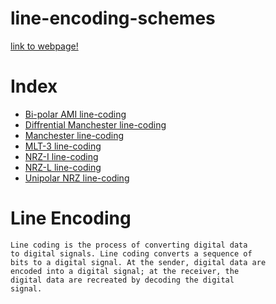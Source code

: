 # line-encoding-schemes

[link to webpage!](https://two-ticks.github.io/line-encoding/)

# Index 
* [Bi-polar AMI line-coding](https://two-ticks.github.io/line-encoding/bipolar-ami-line-coding.html)
* [Diffrential Manchester line-coding](https://two-ticks.github.io/line-encoding/diffrential-manchester-line-coding.html)
* [Manchester line-coding](https://two-ticks.github.io/line-encoding/manchester-line-coding.html)
* [MLT-3 line-coding](https://two-ticks.github.io/line-encoding/mlt-3-line-coding.html)
* [NRZ-I line-coding](https://two-ticks.github.io/line-encoding/nrz-i-line-coding.html)
* [NRZ-L line-coding](https://two-ticks.github.io/line-encoding/nrz-l-line-coding.html)
* [Unipolar NRZ line-coding](https://two-ticks.github.io/line-encoding/unipolar-nrz-line-coding.html)

# Line Encoding 

```
Line coding is the process of converting digital data
to digital signals. Line coding converts a sequence of
bits to a digital signal. At the sender, digital data are
encoded into a digital signal; at the receiver, the
digital data are recreated by decoding the digital
signal.
```



